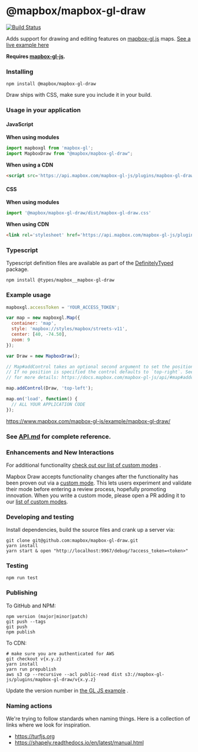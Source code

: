 # @mapbox/mapbox-gl-draw

[![Build Status](https://travis-ci.org/mapbox/mapbox-gl-draw.svg?branch=main)](https://travis-ci.org/mapbox/mapbox-gl-draw)

Adds support for drawing and editing features on [mapbox-gl.js](https://www.mapbox.com/mapbox-gl-js/)
maps. [See a live example here](https://www.mapbox.com/mapbox-gl-js/example/mapbox-gl-draw/)

**Requires [mapbox-gl-js](https://github.com/mapbox/mapbox-gl-js).**

### Installing

```
npm install @mapbox/mapbox-gl-draw
```

Draw ships with CSS, make sure you include it in your build.

### Usage in your application

#### JavaScript

**When using modules**

```js
import mapboxgl from 'mapbox-gl';
import MapboxDraw from "@mapbox/mapbox-gl-draw";
```

**When using a CDN**

```html
<script src='https://api.mapbox.com/mapbox-gl-js/plugins/mapbox-gl-draw/v1.4.0/mapbox-gl-draw.js'></script>
```

#### CSS

**When using modules**

 ```js
import '@mapbox/mapbox-gl-draw/dist/mapbox-gl-draw.css'
 ```

**When using CDN**

```html
<link rel='stylesheet' href='https://api.mapbox.com/mapbox-gl-js/plugins/mapbox-gl-draw/v1.4.0/mapbox-gl-draw.css' type='text/css' />
```

### Typescript

Typescript definition files are available as part of
the [DefinitelyTyped](https://github.com/DefinitelyTyped/DefinitelyTyped/tree/master/types/mapbox__mapbox-gl-draw)
package.

```
npm install @types/mapbox__mapbox-gl-draw
```

### Example usage

```js
mapboxgl.accessToken = 'YOUR_ACCESS_TOKEN';

var map = new mapboxgl.Map({
  container: 'map',
  style: 'mapbox://styles/mapbox/streets-v11',
  center: [40, -74.50],
  zoom: 9
});

var Draw = new MapboxDraw();

// Map#addControl takes an optional second argument to set the position of the control.
// If no position is specified the control defaults to `top-right`. See the docs
// for more details: https://docs.mapbox.com/mapbox-gl-js/api/#map#addcontrol

map.addControl(Draw, 'top-left');

map.on('load', function() {
  // ALL YOUR APPLICATION CODE
});
```

https://www.mapbox.com/mapbox-gl-js/example/mapbox-gl-draw/

### See [API.md](https://github.com/mapbox/mapbox-gl-draw/blob/main/docs/API.md) for complete reference.

### Enhancements and New Interactions

For additional
functionality [check out our list of custom modes](https://github.com/mapbox/mapbox-gl-draw/blob/main/docs/MODES.md#available-custom-modes)
.

Mapbox Draw accepts functionality changes after the functionality has been proven out via
a [custom mode](https://github.com/mapbox/mapbox-gl-draw/blob/main/docs/MODES.md#creating-modes-for-mapbox-draw). This
lets users experiment and validate their mode before entering a review process, hopefully promoting innovation. When you
write a custom mode, please open a PR adding it to
our [list of custom modes](https://github.com/mapbox/mapbox-gl-draw/blob/main/docs/MODES.md#available-custom-modes).

### Developing and testing

Install dependencies, build the source files and crank up a server via:

```
git clone git@github.com:mapbox/mapbox-gl-draw.git
yarn install
yarn start & open "http://localhost:9967/debug/?access_token=<token>"
```

### Testing

```
npm run test
```

### Publishing

To GitHub and NPM:

```
npm version (major|minor|patch)
git push --tags
git push
npm publish
```

To CDN:

```
# make sure you are authenticated for AWS
git checkout v{x.y.z}
yarn install
yarn run prepublish
aws s3 cp --recursive --acl public-read dist s3://mapbox-gl-js/plugins/mapbox-gl-draw/v{x.y.z}
```

Update the version number
in [the GL JS example](https://github.com/mapbox/mapbox-gl-js/blob/publisher-production/docs/pages/example/mapbox-gl-draw.html)
.

### Naming actions

We're trying to follow standards when naming things. Here is a collection of links where we look for inspiration.

- https://turfjs.org
- https://shapely.readthedocs.io/en/latest/manual.html
